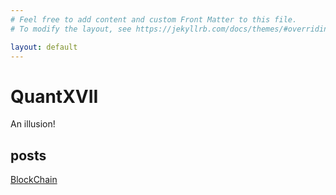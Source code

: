 ```yaml
---
# Feel free to add content and custom Front Matter to this file.
# To modify the layout, see https://jekyllrb.com/docs/themes/#overriding-theme-defaults

layout: default
---
```

# QuantXVII

An illusion!

## posts

[BlockChain](_posts/2021-04-14-blockchain-bitcoin.md)
